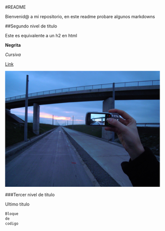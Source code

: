 #README

Bienvenid@ a mi repositorio, en este readme probare algunos markdowns

##Segundo nivel de titulo

Este es equivalente a un h2 en html

**Negrita**

_Cursiva_

[Link](https://www.google.com)

![imagen de ejemplo](./img/imagen.png)

###Tercer nivel de titulo

Ultimo titulo
```
Bloque 
de 
codigo
```
